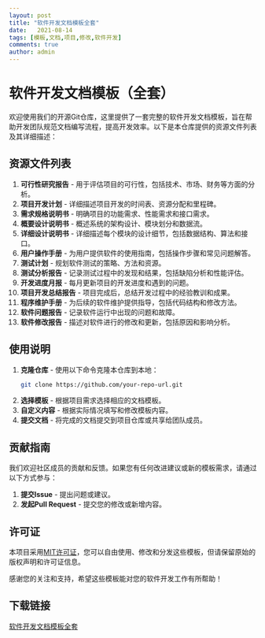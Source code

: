 ```yaml
---
layout: post
title: "软件开发文档模板全套"
date:   2021-08-14
tags: [模板,文档,项目,修改,软件开发]
comments: true
author: admin
---
```

# 软件开发文档模板（全套）

欢迎使用我们的开源Git仓库，这里提供了一套完整的软件开发文档模板，旨在帮助开发团队规范文档编写流程，提高开发效率。以下是本仓库提供的资源文件列表及其详细描述：

## 资源文件列表

1. **可行性研究报告** - 用于评估项目的可行性，包括技术、市场、财务等方面的分析。
2. **项目开发计划** - 详细描述项目开发的时间表、资源分配和里程碑。
3. **需求规格说明书** - 明确项目的功能需求、性能需求和接口需求。
4. **概要设计说明书** - 概述系统的架构设计、模块划分和数据流。
5. **详细设计说明书** - 详细描述每个模块的设计细节，包括数据结构、算法和接口。
6. **用户操作手册** - 为用户提供软件的使用指南，包括操作步骤和常见问题解答。
7. **测试计划** - 规划软件测试的策略、方法和资源。
8. **测试分析报告** - 记录测试过程中的发现和结果，包括缺陷分析和性能评估。
9. **开发进度月报** - 每月更新项目的开发进度和遇到的问题。
10. **项目开发总结报告** - 项目完成后，总结开发过程中的经验教训和成果。
11. **程序维护手册** - 为后续的软件维护提供指导，包括代码结构和修改方法。
12. **软件问题报告** - 记录软件运行中出现的问题和故障。
13. **软件修改报告** - 描述对软件进行的修改和更新，包括原因和影响分析。

## 使用说明

1. **克隆仓库** - 使用以下命令克隆本仓库到本地：
   ```bash
   git clone https://github.com/your-repo-url.git
   ```
2. **选择模板** - 根据项目需求选择相应的文档模板。
3. **自定义内容** - 根据实际情况填写和修改模板内容。
4. **提交文档** - 将完成的文档提交到项目仓库或共享给团队成员。

## 贡献指南

我们欢迎社区成员的贡献和反馈。如果您有任何改进建议或新的模板需求，请通过以下方式参与：

1. **提交Issue** - 提出问题或建议。
2. **发起Pull Request** - 提交您的修改或新增内容。

## 许可证

本项目采用[MIT许可证](LICENSE)，您可以自由使用、修改和分发这些模板，但请保留原始的版权声明和许可证信息。

感谢您的关注和支持，希望这些模板能对您的软件开发工作有所帮助！

## 下载链接

[软件开发文档模板全套](https://pan.quark.cn/s/04573a5c9362)